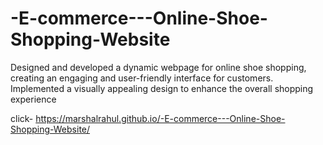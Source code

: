 # -E-commerce---Online-Shoe-Shopping-Website
Designed and developed a dynamic webpage for online shoe shopping, creating an engaging and user-friendly interface for customers. Implemented a visually appealing design to enhance the overall shopping experience

click- https://marshalrahul.github.io/-E-commerce---Online-Shoe-Shopping-Website/
